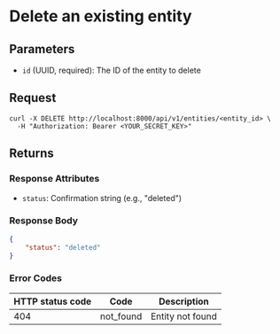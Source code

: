 # Delete an existing entity

## Parameters

- `id` (UUID, required): The ID of the entity to delete

## Request

```curl
curl -X DELETE http://localhost:8000/api/v1/entities/<entity_id> \
  -H "Authorization: Bearer <YOUR_SECRET_KEY>"
```

## Returns

### Response Attributes

- `status`: Confirmation string (e.g., "deleted")

### Response Body

```json
{
	"status": "deleted"
}
```

### Error Codes

| HTTP status code | Code      | Description      |
| ---------------- | --------- | ---------------- |
| 404              | not_found | Entity not found |
